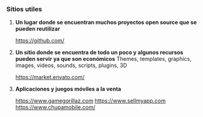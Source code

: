 ### Sitios utiles


1. **Un lugar donde se encuentran muchos proyectos open source que se pueden reutilizar**

      https://github.com/

2. **Un sitio donde se encuentra de todo un poco y algunos recursos pueden servir ya que son económicos**
Themes, templates, graphics, images, videos, sounds, scripts, plugins, 3D

      https://market.envato.com/

3. **Aplicaciones y juegos móviles a la venta**

      https://www.gamegorillaz.com
      https://www.sellmyapp.com
      https://www.chupamobile.com/
